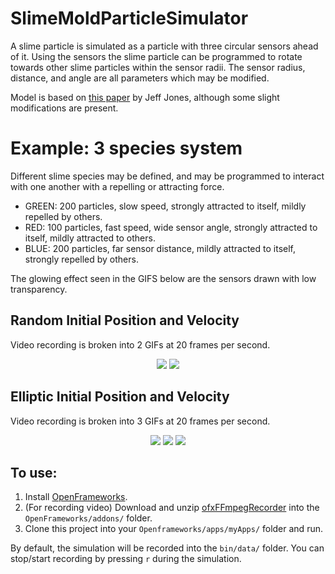 # SlimeMoldParticleSimulator

A slime particle is simulated as a particle with three circular sensors ahead of it. Using the sensors the slime particle can be programmed to rotate towards other slime particles within the sensor radii. The sensor radius, distance, and angle are all parameters which may be modified.

Model is based on [this paper](https://uwe-repository.worktribe.com/output/980579) by Jeff Jones, although some slight modifications are present. 

# Example: 3 species system
Different slime species may be defined, and may be programmed to interact with one another with a repelling or attracting force. 
* GREEN: 200 particles, slow speed, strongly attracted to itself, mildly repelled by others.
* RED: 100 particles, fast speed, wide sensor angle, strongly attracted to itself, mildly attracted to others.
* BLUE: 200 particles, far sensor distance, mildly attracted to itself, strongly repelled by others.

The glowing effect seen in the GIFS below are the sensors drawn with low transparency. 

## Random Initial Position and Velocity
Video recording is broken into 2 GIFs at 20 frames per second.
<p align="center">
    <img src="example11.gif"/>
    <img src="example12.gif"/>
</p>

## Elliptic Initial Position and Velocity
Video recording is broken into 3 GIFs at 20 frames per second.
<p align="center">
    <img src="example21.gif"/>
    <img src="example22.gif"/>
    <img src="example23.gif"/>
</p>

## To use:

1) Install [OpenFrameworks](https://openframeworks.cc/ja/).
2) (For recording video) Download and unzip [ofxFFmpegRecorder](https://github.com/Furkanzmc/ofxFFmpegRecorder) into the `OpenFrameworks/addons/` folder.
3) Clone this project into your `Openframeworks/apps/myApps/` folder and run.

By default, the simulation will be recorded into the `bin/data/` folder. You can stop/start recording by pressing `r` during the simulation. 
